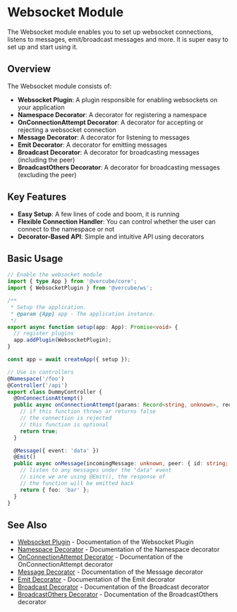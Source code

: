 # Websocket Module

The Websocket module enables you to set up websocket connections, listens to messages, emit/broadcast messages and more. It is super easy to set up and start using it.

## Overview

The Websocket module consists of:

- **Websocket Plugin**: A plugin responsible for enabling websockets on your application
- **Namespace Decorator**: A decorator for registering a namespace
- **OnConnectionAttempt Decorator**: A decorator for accepting or rejecting a websocket connection
- **Message Decorator**: A decorator for listening to messages
- **Emit Decorator**: A decorator for emitting messages
- **Broadcast Decorator**: A decorator for broadcasting messages (including the peer)
- **BroadcastOthers Decorator**: A decorator for broadcasting messages (excluding the peer)

## Key Features

- **Easy Setup**: A few lines of code and boom, it is running
- **Flexible Connection Handler**: You can control whether the user can connect to the namespace or not
- **Decorator-Based API**: Simple and intuitive API using decorators

## Basic Usage

```typescript
// Enable the websocket module
import { type App } from '@vercube/core';
import { WebsocketPlugin } from '@vercube/ws';

/**
 * Setup the application.
 * @param {App} app - The application instance.
 */
export async function setup(app: App): Promise<void> {
  // register plugins
  app.addPlugin(WebsocketPlugin);
}

const app = await createApp({ setup });

// Use in controllers
@Namespace('/foo')
@Controller('/api')
export class DummyController {
  @OnConnectionAttempt()
  public async onConnectionAttempt(params: Record<string, unknown>, request: Request): Promise<boolean> {
    // if this function throws or returns false
    // the connection is rejected
    // this function is optional
    return true;
  }

  @Message({ event: 'data' })
  @Emit()
  public async onMessage(incomingMessage: unknown, peer: { id: string; ip: string; }): Promise<Record<string, string>> {
    // listen to any messages under the "data" event
    // since we are using @Emit(), the response of
    // the function will be emitted back
    return { foo: 'bar' };
  }
}
```

## See Also

- [Websocket Plugin](./websocket-plugin.md) - Documentation of the Websocket Plugin
- [Namespace Decorator](./namespace-decorator.md) - Documentation of the Namespace decorator
- [OnConnectionAttempt Decorator](./on-connection-attempt-decorator.md) - Documentation of the OnConnectionAttempt decorator
- [Message Decorator](./message-decorator.md) - Documentation of the Message decorator
- [Emit Decorator](./emit-decorator.md) - Documentation of the Emit decorator
- [Broadcast Decorator](./broadcast-decorator.md) - Documentation of the Broadcast decorator
- [BroadcastOthers Decorator](./broadcast-others-decorator.md) - Documentation of the BroadcastOthers decorator
